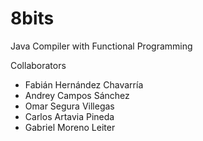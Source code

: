# 8bits
Java Compiler with Functional Programming

Collaborators
  - Fabián Hernández Chavarría
  - Andrey Campos Sánchez
  - Omar Segura Villegas
  - Carlos Artavia Pineda
  - Gabriel Moreno Leiter
